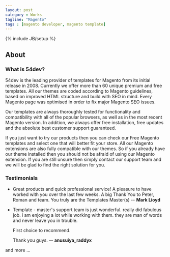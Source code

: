 ```yaml
---
layout: post
category : Works
tagline: "Magento"
tags : [magento developer, magento template]
---
```

{% include JB/setup %}


## About 

### What is 54dev?

54dev is the leading provider of templates for Magento from its initial release in 2008. Currently we offer more than 60 unique premium and free templates. All our themes are coded according to Magento guidelines, based on improved HTML structure and build with SEO in mind. Every Magento page was optimised in order to fix major Magento SEO issues.

Our templates are always thoroughly tested for functionality and compatibility with all of the popular browsers, as well as in the most recent Magento version. In addition, we always offer free installation, free updates and the absolute best customer support guaranteed.

If you just want to try our products then you can check our Free Magento templates and select one that will better fit your store. All our Magento extensions are also fully compatible with our themes. So if you already have our theme installed then you should not be afraid of using our Magento extension. If you are still unsure then simply contact our support team and we will be glad to find the right solution for you.

### Testimonials

- Great products and quick professional service! A pleasure to have worked with you over the last few weeks. A big Thank You to Peter, Roman and team. You truly are the Templates Master(s)  -- **Mark Lioyd**

- Template - master's support team is just wonderful. really did fabulous job. i am enjoying a lot while working with them. they are man of words and never leave you in trouble.

  First choice to recommend.

  Thank you guys. -- **anusuiya_raddyx**

and more ...


